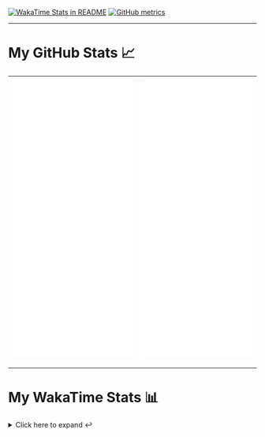 [![WakaTime Stats in README](https://github.com/LOsioChico/LOsioChico/actions/workflows/waka.yml/badge.svg)](https://github.com/LOsioChico/LOsioChico/actions/workflows/waka.yml) [![GitHub metrics](https://github.com/LOsioChico/LOsioChico/actions/workflows/metrics.yml/badge.svg)](https://github.com/LOsioChico/LOsioChico/actions/workflows/metrics.yml)

---

# My GitHub Stats 📈

| ![](./assets/metrics.svg) | ![](./assets/metrics2.svg) |
| ------------------------- | -------------------------- |

---

# My WakaTime Stats 📊

<details>
<summary>Click here to expand ↩️</summary>
<br>

<!--START_SECTION:waka-->
![Code Time](http://img.shields.io/badge/Code%20Time-1%2C665%20hrs%2038%20mins-blue)

![Lines of code](https://img.shields.io/badge/From%20Hello%20World%20I%27ve%20Written-319.1%20thousand%20lines%20of%20code-blue)

**🐱 My GitHub Data** 

> 📦 521.6 kB Used in GitHub's Storage 
 > 
> 🏆 940 Contributions in the Year 2024
 > 
> 🚫 Not Opted to Hire
 > 
> 📜 18 Public Repositories 
 > 
> 🔑 28 Private Repositories 
 > 
**I'm a Night 🦉** 

```text
🌞 Morning                517 commits         ████░░░░░░░░░░░░░░░░░░░░░   14.27 % 
🌆 Daytime                1065 commits        ███████░░░░░░░░░░░░░░░░░░   29.39 % 
🌃 Evening                1195 commits        ████████░░░░░░░░░░░░░░░░░   32.97 % 
🌙 Night                  847 commits         ██████░░░░░░░░░░░░░░░░░░░   23.37 % 
```
📅 **I'm Most Productive on Saturday** 

```text
Monday                   505 commits         ███░░░░░░░░░░░░░░░░░░░░░░   13.93 % 
Tuesday                  555 commits         ████░░░░░░░░░░░░░░░░░░░░░   15.31 % 
Wednesday                398 commits         ███░░░░░░░░░░░░░░░░░░░░░░   10.98 % 
Thursday                 644 commits         ████░░░░░░░░░░░░░░░░░░░░░   17.77 % 
Friday                   568 commits         ████░░░░░░░░░░░░░░░░░░░░░   15.67 % 
Saturday                 661 commits         █████░░░░░░░░░░░░░░░░░░░░   18.24 % 
Sunday                   293 commits         ██░░░░░░░░░░░░░░░░░░░░░░░   08.08 % 
```


📊 **This Week I Spent My Time On** 

```text
💬 Programming Languages: 
Java                     4 hrs 37 mins       ███████████░░░░░░░░░░░░░░   45.26 % 
Scala                    2 hrs 17 mins       ██████░░░░░░░░░░░░░░░░░░░   22.47 % 
TypeScript               1 hr 2 mins         ███░░░░░░░░░░░░░░░░░░░░░░   10.20 % 
HTML                     59 mins             ██░░░░░░░░░░░░░░░░░░░░░░░   09.62 % 
JavaScript               22 mins             █░░░░░░░░░░░░░░░░░░░░░░░░   03.59 % 
```

**I Mostly Code in TypeScript** 

```text
TypeScript               26 repos            ████████████░░░░░░░░░░░░░   48.15 % 
Scala                    5 repos             ██░░░░░░░░░░░░░░░░░░░░░░░   09.26 % 
Python                   3 repos             █░░░░░░░░░░░░░░░░░░░░░░░░   05.56 % 
Java                     2 repos             █░░░░░░░░░░░░░░░░░░░░░░░░   03.70 % 
Astro                    2 repos             █░░░░░░░░░░░░░░░░░░░░░░░░   03.70 % 
```




 Last Updated on 30/08/2024 00:58:02 UTC
<!--END_SECTION:waka-->

## </details>
